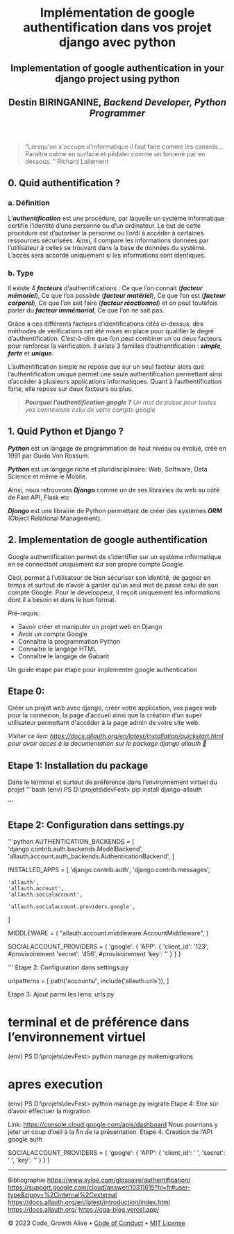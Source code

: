 <header>



# Implémentation de google authentification dans vos projet django avec python
## Implementation of google authentication in your django project using python

## Destin BIRINGANINE, _Backend Developer, Python Programmer_

</header>

<!--
  <<< Author notes: Step 1 >>>
  Choose 3-5 steps for your course.
  The first step is always the hardest, so pick something easy!
  Link to docs.github.com for further explanations.
  Encourage users to open new tabs for steps!
-->
> “Lorsqu'on s'occupe d'informatique il faut faire comme les canards... Paraître calme en surface et pédaler comme un forcené par en dessous. ”
> Richard Lallement

## 0. Quid authentification ?

### a.  Définition

L’***authentification*** est une procédure, par laquelle un système informatique certifie l’identité d’une personne ou d’un ordinateur. 
Le but de cette procédure est d’autoriser la personne ou l’ordi à accéder à certaines ressources sécurisées. 
Ainsi, il compare les informations données par l’utilisateur à celles se trouvant dans la base de données du système.
L’accès sera accordé uniquement si les informations sont identiques.

### b. Type 

Il existe 4 ***facteurs*** d’authentifications : Ce que l’on connait (***facteur mémoriel***),  Ce que l’on possède (***facteur matériel***), Ce que l’on est (***facteur corporel***), Ce que l’on sait faire (***facteur réactionnel***) et on peut toutefois parler du ***facteur immémorial***, Ce que l’on ne sait pas.

Grâce à ces différents facteurs d’identifications cités ci-dessus, des méthodes de vérifications ont été mises en place pour qualifier le degré d’authentification. C’est-à-dire que l’on peut combiner un ou deux facteurs pour renforcer la vérification.
Il existe 3 familles d’authentification : ***simple***, ***forte*** et ***unique***.

L’authentification simple ne repose que sur un seul facteur alors que l’authentification unique permet une seule authentification permettant ainsi d’accéder à plusieurs applications informatiques. Quant à l’authentification forte, elle repose sur deux facteurs ou plus.

> _***Pourquoi l’authentification google ?*** Un mot de passe pour toutes vos connexions
celui de votre compte google_

## 1. Quid Python et Django ?

***Python*** est un langage de programmation de haut niveau ou évolué, créé en 1991 par Guido Von Rossum.

***Python*** est un langage riche et pluridisciplinaire: Web, Software, Data Science et même le Mobile.

Ainsi, nous retrouvons ***Django*** comme un de ses librairies du web au côté de Fast API, Flask etc

***Django*** est une librairie de Python permettant de créer des systèmes ***ORM*** (Object Relational Management).

## 2. Implementation de google authentification

Google authentification permet de s’identifier sur un système informatique en se connectant uniquement sur son propre compte Google. 

Ceci, permet à l’utilisateur de bien sécuriser son identité, de gagner en temps  et surtout de n’avoir à garder qu’un seul mot de passe celui de son compte Google. Pour le développeur, il reçoit uniquement les informations dont il a besoin et dans le bon format.

Pré-requis: 
* Savoir créer et manipuler un projet web en Django
* Avoir un compte Google
* Connaître la programmation Python
* Connaitre le langage HTML
* Connaître le langage de Gabarit

Un guide étape par étape pour implementer google authentication


## Etape 0: 
Créer un projet web avec django, créer votre application, vos pages web pour la connexion, la page d’accueil ainsi que la création d’un super utilisateur permettant d'accéder à la page admin de votre site web.

_Visiter ce lien: https://docs.allauth.org/en/latest/installation/quickstart.html pour avoir acces à la documentation sur le package django allauth :wave:_

## Etape 1: Installation du package
Dans le terminal et surtout de préférence dans l’environnement virtuel du projet
'''bash
(env) PS D:\projets\devFest> pip install django-allauth

'''
## Etape 2: Configuration dans settings.py
'''python
AUTHENTICATION_BACKENDS = [
    'django.contrib.auth.backends.ModelBackend',
    'allauth.account.auth_backends.AuthenticationBackend',
]

INSTALLED_APPS = [
    'django.contrib.auth',
    'django.contrib.messages',

    'allauth',
    'allauth.account',
    'allauth.socialaccount',
	
    'allauth.socialaccount.providers.google',
]

MIDDLEWARE = (
    "allauth.account.middleware.AccountMiddleware",
)

SOCIALACCOUNT_PROVIDERS = {
    'google': {
        'APP': {
            'client_id': '123', #provisoirement
            'secret': '456', #provisoirement
            'key': ''
        }
    }
}

'''
Etape 2: Configuration dans settings.py

urlpatterns = [
    path('accounts/', include('allauth.urls')),
]

Etape 3: Ajout parmi les liens: urls.py

# terminal et de préférence dans l’environnement virtuel
(env) PS D:\projets\devFest> python manage.py makemigrations
# apres execution 
(env) PS D:\projets\devFest> python manage.py migrate
Etape 4: Etre sûr d’avoir effectuer la migration

Link: https://console.cloud.google.com/apis/dashboard 
Nous pourrions y jeter un coup d’oeil à la fin de la présentation.
Etape 4: Creation de l’API google auth 

SOCIALACCOUNT_PROVIDERS = {
    'google': {
        'APP': {
            'client_id': ' ', 
            'secret': ' ', 
            'key': ''
        }
    }
}
<footer>

<!--
  <<< Author notes: Footer >>>
  Add a link to get support, GitHub status page, code of conduct, license link.
-->

---

Bibliographie
https://www.syloe.com/glossaire/authentification/ 
https://support.google.com/cloud/answer/10311615?hl=fr#user-type&zippy=%2Cinternal%2Cexternal 
https://docs.allauth.org/en/latest/introduction/index.html 
https://docs.allauth.org/ 
https://cga-blog.vercel.app/ 

&copy; 2023 Code, Growth Alive &bull; [Code of Conduct](https://www.contributor-covenant.org/version/2/1/code_of_conduct/code_of_conduct.md) &bull; [MIT License](https://gh.io/mit)

</footer>
